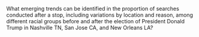 What emerging trends can be identified in the proportion of searches conducted after a stop, including variations by location and reason, among different racial groups before and after the election of President Donald Trump in Nashville TN, San Jose CA, and New Orleans LA?
